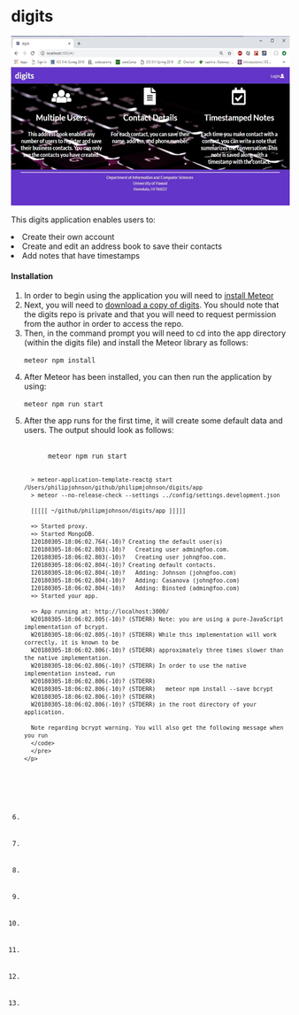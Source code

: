 <!DOCTYPE html>
<html>
<head>
<title>digits</title>
</head>
<body>

<h1>digits</h1>
<p>
<img src="/doc/homepage.JPG" alt="homepage image" width= "552" height="306">
</p>

<p>This digits application enables users to:
<li>Create their own account</li>
<li>Create and edit an address book to save their contacts</li>
<li>Add notes that have timestamps</li>
</p>


<h4>Installation</h4>
<ol>
  <li>In order to begin using the application you will need to 
    <a href="https://www.meteor.com/install"> install Meteor </a>
  </li>
  <li>Next, you will need to 
    <a href="https://github.com/tylerchinen/digits">download a copy of digits</a>. 
  You should note that the digits repo is private and that you will need to request permission from the author in order to access the repo.
  </li>
  <li>Then, in the command prompt you will need to cd into the app directory (within the digits file) and install the Meteor library as follows: 
    <p>
      <code>meteor npm install</code>
    </p>
  </li>
  <li>After Meteor has been installed, you can then run the application by using:
    <p>
      <code>meteor npm run start</code>
    </p>
  </li>
  <li>After the app runs for the first time, it will create some default data and users. The output should look as follows:
    <p>
    <pre class="highlight">
      <code>
      meteor npm run start
      
      > meteor-application-template-react@ start /Users/philipjohnson/github/philipmjohnson/digits/app
      > meteor --no-release-check --settings ../config/settings.development.json
      
      [[[[[ ~/github/philipmjohnson/digits/app ]]]]]
      
      => Started proxy.                             
      => Started MongoDB.                           
      I20180305-18:06:02.764(-10)? Creating the default user(s)
      I20180305-18:06:02.803(-10)?   Creating user admin@foo.com.
      I20180305-18:06:02.803(-10)?   Creating user john@foo.com.
      I20180305-18:06:02.804(-10)? Creating default contacts.
      I20180305-18:06:02.804(-10)?   Adding: Johnson (john@foo.com)
      I20180305-18:06:02.804(-10)?   Adding: Casanova (john@foo.com)
      I20180305-18:06:02.804(-10)?   Adding: Binsted (admin@foo.com)
      => Started your app.
      
      => App running at: http://localhost:3000/
      W20180305-18:06:02.805(-10)? (STDERR) Note: you are using a pure-JavaScript implementation of bcrypt.
      W20180305-18:06:02.805(-10)? (STDERR) While this implementation will work correctly, it is known to be
      W20180305-18:06:02.806(-10)? (STDERR) approximately three times slower than the native implementation.
      W20180305-18:06:02.806(-10)? (STDERR) In order to use the native implementation instead, run
      W20180305-18:06:02.806(-10)? (STDERR) 
      W20180305-18:06:02.806(-10)? (STDERR)   meteor npm install --save bcrypt
      W20180305-18:06:02.806(-10)? (STDERR) 
      W20180305-18:06:02.806(-10)? (STDERR) in the root directory of your application.
      
      Note regarding bcrypt warning. You will also get the following message when you run
      </code>
      </pre>
    </p>
  
  </li>
  <li></li>
  <li></li>
  <li></li>
  <li></li>
  <li></li>
  <li></li>
  <li></li>
  <li></li>
  
  

</ol>



</body>
</html>